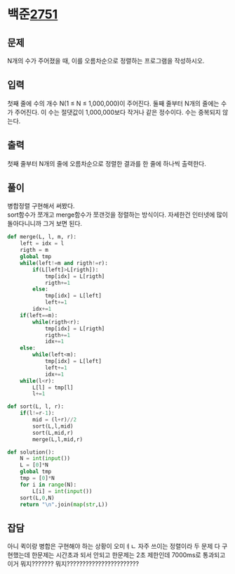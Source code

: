 # 백준[2751](https://www.acmicpc.net/problem/2751)
## 문제
N개의 수가 주어졌을 때, 이를 오름차순으로 정렬하는 프로그램을 작성하시오.
## 입력
첫째 줄에 수의 개수 N(1 ≤ N ≤ 1,000,000)이 주어진다. 둘째 줄부터 N개의 줄에는 수가 주어진다. 이 수는 절댓값이 1,000,000보다 작거나 같은 정수이다. 수는 중복되지 않는다.
## 출력
첫째 줄부터 N개의 줄에 오름차순으로 정렬한 결과를 한 줄에 하나씩 출력한다.
## 풀이
병합정렬 구현해서 써봤다.  
sort함수가 쪼개고 merge함수가 쪼갠것을 정렬하는 방식이다. 자세한건 인터넷에 많이 돌아다니니까 그거 보면 된다.

```python
def merge(L, l, m, r):
	left = idx = l
	rigth = m
	global tmp
	while(left!=m and rigth!=r):
		if(L[left]>L[rigth]):
			tmp[idx] = L[rigth]
			rigth+=1
		else:
			tmp[idx] = L[left]
			left+=1
		idx+=1
	if(left==m):
		while(rigth<r):
			tmp[idx] = L[rigth]
			rigth+=1
			idx+=1
	else:
		while(left<m):
			tmp[idx] = L[left]
			left+=1
			idx+=1
	while(l<r):
		L[l] = tmp[l]
		l+=1

def sort(L, l, r):
	if(l!=r-1):
		mid = (l+r)//2
		sort(L,l,mid)
		sort(L,mid,r)
		merge(L,l,mid,r)

def solution():
	N = int(input())
	L = [0]*N
	global tmp
	tmp = [0]*N
	for i in range(N):
		L[i] = int(input())
	sort(L,0,N)
	return "\n".join(map(str,L))
```

## 잡담
아니 퀵이랑 병합은 구현해야 하는 상황이 오미ㅕㄴ 자주 쓰이는 정렬이라 두 문제 다 구현했는데 한문제는 시간초과 되서 안되고 한문제는 2초 제한인데 7000ms로 통과되고 이거 뭐지??????? 뭐지???????????????????????